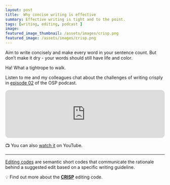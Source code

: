 ```yaml
---
layout: post
title:  Why concise writing is effective
summary: Effective writing is tight and to the point.
tags: [writing, editing, podcast ]
image: 
featured_image_thumbnail: /assets/images/crisp.png
featured_image: /assets/images/crisp.png
---
```



Aim to write concisely and make every word in your sentence count. But don’t make it dry - your words should still have life and color.

Ha! What a tightrope to walk. 

Listen to me and my colleagues chat about the challenges of writing crisply in [episode 02](https://open.spotify.com/episode/0VFbF1b8XVOeVDvyVpDar7?si=ccadf6445c6c4a86) of the OSP podcast.

<iframe style="border-radius:12px" src="https://open.spotify.com/embed/episode/0VFbF1b8XVOeVDvyVpDar7?utm_source=generator&theme=0" width="100%" height="152" frameBorder="0" allowfullscreen="" allow="autoplay; clipboard-write; encrypted-media; fullscreen; picture-in-picture" loading="lazy"></iframe>

📺 You can also [watch it](https://youtu.be/eWOUvSum0k8) on YouTube. 

---

[Editing codes](https://openstrategypartners.com/resources/the-osp-editing-codes/) are semantic short codes that communicate the rationale behind a suggested edit based on a specific writing guideline. 

💡 Find out more about the **[CRISP](https://openstrategypartners.com/blog/crisp-the-osp-editorial-code-podcast-02/)** editing code.
